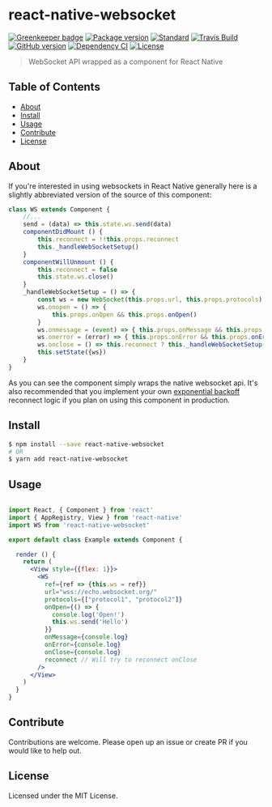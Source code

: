 # react-native-websocket

[![Greenkeeper badge](https://badges.greenkeeper.io/tiaanduplessis/react-native-websocket.svg)](https://greenkeeper.io/) [![Package version](https://img.shields.io/npm/v/react-native-websocket.svg?style=flat-square)](https://npmjs.org/package/react-native-websocket) [![Standard](https://img.shields.io/badge/code%20style-standard-brightgreen.svg?style=flat-square)](https://github.com/feross/standard) [![Travis Build](https://img.shields.io/travis/tiaanduplessis/react-native-websocket.svg?style=flat-square)](https://travis-ci.org/tiaanduplessis/react-native-websocket) [![GitHub version](https://badge.fury.io/gh/tiaanduplessis%2Freact-native-websocket.svg?style=flat-square)](https://badge.fury.io/gh/tiaanduplessis%2Freact-native-websocket) [![Dependency CI](https://dependencyci.com/github/tiaanduplessis/react-native-websocket/badge?style=flat-square)](https://dependencyci.com/github/tiaanduplessis/react-native-websocket) [![License](https://img.shields.io/npm/l/react-native-websocket.svg?style=flat-square)](https://github.com/tiaanduplessis/react-native-websocket/blob/master/LICENSE)



> WebSocket API wrapped as a component for React Native

## Table of Contents

- [About](#about)
- [Install](#install)
- [Usage](#usage)
- [Contribute](#contribute)
- [License](#license)

## About

If you're interested in using websockets in React Native generally here is a slightly abbreviated version of the source of this component:

```jsx
class WS extends Component {
	//...
	send = (data) => this.state.ws.send(data)
	componentDidMount () {
		this.reconnect = !!this.props.reconnect
		this._handleWebSocketSetup()
	}
	componentWillUnmount () {
		this.reconnect = false
		this.state.ws.close()
	}
	_handleWebSocketSetup = () => {
		const ws = new WebSocket(this.props.url, this.props.protocols)
		ws.onopen = () => {
			this.props.onOpen && this.props.onOpen()
		}
		ws.onmessage = (event) => { this.props.onMessage && this.props.onMessage(event) }
		ws.onerror = (error) => { this.props.onError && this.props.onError(error) }
		ws.onclose = () => this.reconnect ? this._handleWebSocketSetup() : (this.props.onClose && this.props.onClose())
		this.setState({ws})
	}
}
```

As you can see the component simply wraps the native websocket api. It's also recommended that you implement your own [exponential backoff](https://en.wikipedia.org/wiki/Exponential_backoff) reconnect logic if you plan on using this component in production.

## Install

```sh
$ npm install --save react-native-websocket
# OR
$ yarn add react-native-websocket
```

## Usage

```jsx

import React, { Component } from 'react'
import { AppRegistry, View } from 'react-native'
import WS from 'react-native-websocket'

export default class Example extends Component {

  render () {
    return (
      <View style={{flex: 1}}>
        <WS
		  ref={ref => {this.ws = ref}}
		  url="wss://echo.websocket.org/"
		  protocols={["protocol1", "protocol2"]}
          onOpen={() => {
            console.log('Open!')
            this.ws.send('Hello')
          }}
          onMessage={console.log}
          onError={console.log}
          onClose={console.log}
          reconnect // Will try to reconnect onClose
        />
      </View>
    )
  }
}

```

## Contribute

Contributions are welcome. Please open up an issue or create PR if you would like to help out.

## License

Licensed under the MIT License.
